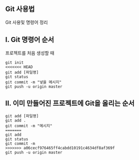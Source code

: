 ## Git 사용법

Git 사용및 명령어 정리

## I. Git 명령어 순서

프로젝트를 처음 생성할 때

```
git init
<<<<<<< HEAD
git add [파일명]
git status
git commit -m "넣을 메시지"
git push -u origin master

```

## II. 이미 만들어진 프로젝트에 Git을 올리는 순서

```
git add [파일명]
git add .
git commit -m "메시지"
=======
git add
git status
git commit -m
>>>>>>> a06cecf976465ff4cabdd10191c4634df8af369f
git push -u origin master
```





